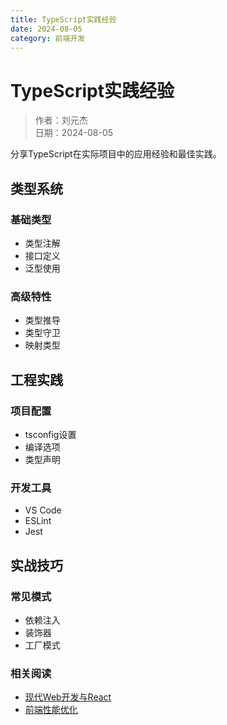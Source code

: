 ```yaml
---
title: TypeScript实践经验
date: 2024-08-05
category: 前端开发
---
```


# TypeScript实践经验

> 作者：刘元杰  
> 日期：2024-08-05

分享TypeScript在实际项目中的应用经验和最佳实践。

## 类型系统

### 基础类型

- 类型注解
- 接口定义
- 泛型使用

### 高级特性

- 类型推导
- 类型守卫
- 映射类型

## 工程实践

### 项目配置

- tsconfig设置
- 编译选项
- 类型声明

### 开发工具

- VS Code
- ESLint
- Jest

## 实战技巧

### 常见模式

- 依赖注入
- 装饰器
- 工厂模式

### 相关阅读

- [现代Web开发与React](react-modern-web.html)
- [前端性能优化](frontend-optimization.html) 